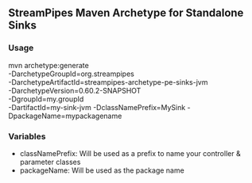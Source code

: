<!--
  ~ Copyright 2018 FZI Forschungszentrum Informatik
  ~
  ~ Licensed under the Apache License, Version 2.0 (the "License");
  ~ you may not use this file except in compliance with the License.
  ~ you may obtain a copy of the License at
  ~
  ~     http://www.apache.org/licenses/LICENSE-2.0
  ~
  ~ Unless required by applicable law or agreed to in writing, software
  ~ distributed under the License is distributed on an "AS IS" BASIS,
  ~ WITHOUT WARRANTIES OR CONDITIONS OF ANY KIND, either express or implied.
  ~ See the License for the specific language governing permissions and
  ~ limitations under the License.
  ~
  -->

## StreamPipes Maven Archetype for Standalone Sinks

### Usage

mvn archetype:generate                                  \
			-DarchetypeGroupId=org.streampipes                \
			-DarchetypeArtifactId=streampipes-archetype-pe-sinks-jvm          \
			-DarchetypeVersion=0.60.2-SNAPSHOT                \
			-DgroupId=my.groupId \
			-DartifactId=my-sink-jvm
			-DclassNamePrefix=MySink
			-DpackageName=mypackagename
			
### Variables

* classNamePrefix: Will be used as a prefix to name your controller & parameter classes
* packageName: Will be used as the package name

